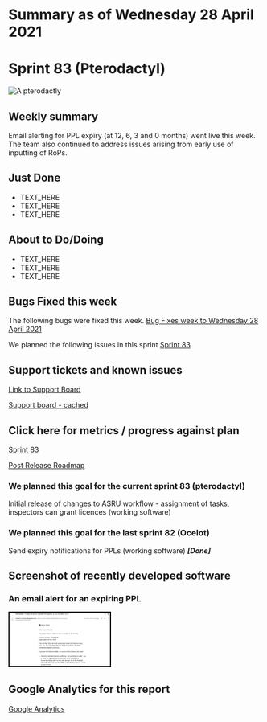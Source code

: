 # Summary as of Wednesday 28 April 2021 

# Sprint 83 (Pterodactyl)

![A pterodactly](graphs/pterodactyl.jpg)

## Weekly summary
Email alerting for PPL expiry (at 12, 6, 3 and 0 months) went live this week. The team also continued to address issues arising from early use of inputting of RoPs.

## Just Done
* TEXT_HERE
* TEXT_HERE
* TEXT_HERE

## About to Do/Doing
* TEXT_HERE
* TEXT_HERE
* TEXT_HERE

## Bugs Fixed this week
The following bugs were fixed this week.
[Bug Fixes week to Wednesday 28 April 2021](graphs/bugs28042021.png)

We planned the following issues in this sprint 
[Sprint 83](graphs/sprint28042021.png)

## Support tickets and known issues
[Link to Support Board](https://collaboration.homeoffice.gov.uk/jira/secure/RapidBoard.jspa?rapidView=1717&selectedIssue=ASSB-253)

[Support board - cached](graphs/supportBoard28042021.png)

## Click here for metrics / progress against plan
[Sprint 83](graphs/progress28042021.png)

[Post Release Roadmap](graphs/roadmap28042021.png)

### We planned this goal for the current sprint 83 (pterodactyl)
Initial release of changes to ASRU workflow - assignment of tasks, inspectors can grant licences (working software)

### We planned this goal for the last sprint 82 (Ocelot)
Send expiry notifications for PPLs (working software) ***[Done]***

## Screenshot of recently developed software
### An email alert for an expiring PPL
<a href="graphs/proto1_28042021.png"><img src="graphs/proto1_28042021.png" alt="HTML5 Icon" width="200" style="border:2px solid black"></a>
<br>


## Google Analytics for this report
[Google Analytics](graphs/GA28042021.png)

